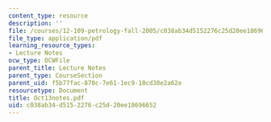 ```yaml
---
content_type: resource
description: ''
file: /courses/12-109-petrology-fall-2005/c038ab34d5152276c25d20ee18696652_Oct13notes.pdf
file_type: application/pdf
learning_resource_types:
- Lecture Notes
ocw_type: OCWFile
parent_title: Lecture Notes
parent_type: CourseSection
parent_uid: f5b77fac-870c-7e61-1ec9-10cd30e2a62e
resourcetype: Document
title: Oct13notes.pdf
uid: c038ab34-d515-2276-c25d-20ee18696652
---
```

